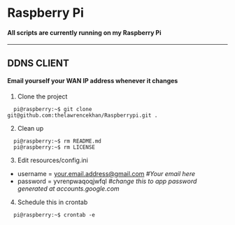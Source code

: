 # Raspberry Pi
#### All scripts are currently running on my Raspberry Pi
___
## DDNS CLIENT
#### Email yourself your WAN IP address whenever it changes
1. Clone the project
  ```console 
    pi@raspberry:~$ git clone git@github.com:thelawrencekhan/Raspberrypi.git .
  ```  
2. Clean up
  ```console
    pi@raspberry:~$ rm README.md
    pi@raspberry:~$ rm LICENSE
  ```
3. Edit resources/config.ini
  * username = your.email.address@gmail.com _#Your email here_
  * password = yvrenpwaqoqjwfql _#change this to app password generated at accounts.google.com_
4. Schedule this in crontab
  ```console
    pi@raspberry:~$ crontab -e
  ``` 
